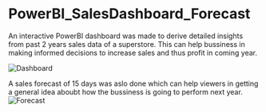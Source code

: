 # PowerBI_SalesDashboard_Forecast
An interactive PowerBI dashboard was made to derive detailed insights from past 2 years sales data of a superstore. This can help bussiness in making informed decisions to increase sales and thus profit in coming year.

![Dashboard](https://github.com/user-attachments/assets/bdea2617-bbaf-4a7e-9d88-3c926c65d58f)

A sales forecast of 15 days was aslo done which can help viewers in getting a general idea aboubt how the bussiness is going to perform next year.
![Forecast](https://github.com/user-attachments/assets/5ecc1816-6219-4143-8a5a-574a069aea78)
